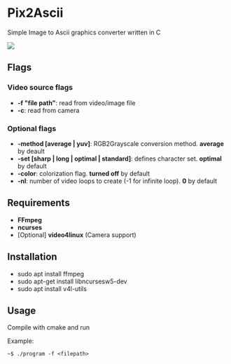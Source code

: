 # Pix2Ascii
Simple Image to Ascii graphics converter written in C


![](https://raw.githubusercontent.com/Blackdeer1524/Pix2Ascii/master/Media/CurrentProjectState.gif)

## Flags
### Video source flags
 * **-f "file path"**: read from video/image file
 * **-c**: read from camera
### Optional flags
 * **-method [average | yuv]**: RGB2Grayscale conversion method. **average** by deault 
 * **-set [sharp | long | optimal | standard]**: defines character set. **optimal** by default
 * **-color**: colorization flag. **turned off** by default
 * **-nl**: number of video loops to create (-1 for infinite loop). **0** by default

## Requirements
 * **FFmpeg**
 * **ncurses**     
 * [Optional] **video4linux** (Camera support)

## Installation

 * sudo apt install ffmpeg
 * sudo apt-get install libncursesw5-dev
 * sudo apt install v4l-utils

## Usage

Compile with cmake and run 

Example:
```console
~$ ./program -f <filepath> 
```
  
